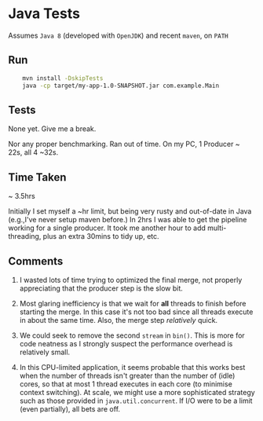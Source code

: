 # Java Tests

Assumes `Java 8` (developed with `OpenJDK`) and recent `maven`, on `PATH`

## Run

```bash
    mvn install -DskipTests
    java -cp target/my-app-1.0-SNAPSHOT.jar com.example.Main
```

## Tests

None yet.  Give me a break.

Nor any proper benchmarking.  Ran out of time.  On my PC, 1 Producer ~ 22s, all 4 ~32s.

## Time Taken

~ 3.5hrs

Initially I set myself a ~hr limit, but being very rusty and out-of-date in Java (e.g.,I've never setup maven before.)  In 2hrs I was able to get the pipeline working for a single producer.  It took me another hour to add multi-threading, plus an extra 30mins to tidy up, etc.

## Comments

1. I wasted lots of time trying to optimized the final merge, not properly appreciating that the producer step is the slow bit.

1. Most glaring inefficiency is that we wait for **all** threads to finish before starting the merge.  In this case it's not too bad since all threads execute in about the same time. Also, the merge step *relatively* quick.

1. We could seek to remove the second `stream` in `bin()`.  This is more for code neatness as I strongly suspect the performance overhead is relatively small.

1. In this CPU-limited application, it seems probable that this works best when the number of threads isn't greater than the number of (idle) cores, so that at most 1 thread executes in each core (to minimise context switching).  At scale, we might use a more sophisticated strategy such as those provided in `java.util.concurrent`.  If I/O were to be a limit (even partially), all bets are off.
